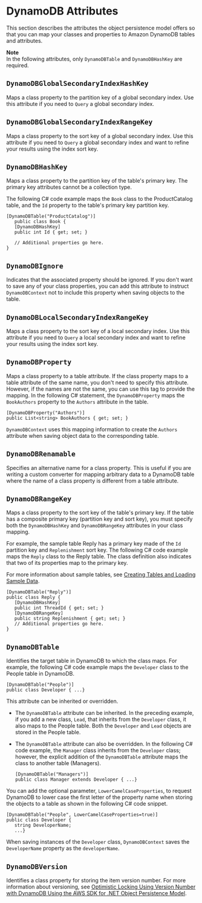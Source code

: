 # DynamoDB Attributes<a name="DeclarativeTagsList"></a>

This section describes the attributes the object persistence model offers so that you can map your classes and properties to Amazon DynamoDB tables and attributes\. 

**Note**  
In the following attributes, only `DynamoDBTable` and `DynamoDBHashKey` are required\. 

## `DynamoDBGlobalSecondaryIndexHashKey`<a name="w3ab1c15c17c21c33b7"></a>

Maps a class property to the partition key of a global secondary index\. Use this attribute if you need to `Query` a global secondary index\.

## `DynamoDBGlobalSecondaryIndexRangeKey`<a name="w3ab1c15c17c21c33b9"></a>

Maps a class property to the sort key of a global secondary index\. Use this attribute if you need to `Query` a global secondary index and want to refine your results using the index sort key\.

## `DynamoDBHashKey`<a name="w3ab1c15c17c21c33c11"></a>

Maps a class property to the partition key of the table's primary key\. The primary key attributes cannot be a collection type\. 

The following C\# code example maps the `Book` class to the ProductCatalog table, and the `Id` property to the table's primary key partition key\.

```
[DynamoDBTable("ProductCatalog")] 
   public class Book { 
   [DynamoDBHashKey] 
   public int Id { get; set; }
  
   // Additional properties go here. 
}
```

## `DynamoDBIgnore`<a name="w3ab1c15c17c21c33c13"></a>

Indicates that the associated property should be ignored\. If you don't want to save any of your class properties, you can add this attribute to instruct `DynamoDBContext` not to include this property when saving objects to the table\.

## `DynamoDBLocalSecondaryIndexRangeKey`<a name="w3ab1c15c17c21c33c15"></a>

Maps a class property to the sort key of a local secondary index\. Use this attribute if you need to `Query` a local secondary index and want to refine your results using the index sort key\.

## `DynamoDBProperty`<a name="w3ab1c15c17c21c33c17"></a>

Maps a class property to a table attribute\. If the class property maps to a table attribute of the same name, you don't need to specify this attribute\. However, if the names are not the same, you can use this tag to provide the mapping\. In the following C\# statement, the `DynamoDBProperty` maps the `BookAuthors` property to the `Authors` attribute in the table\. 

```
[DynamoDBProperty("Authors")]    
public List<string> BookAuthors { get; set; }
```

`DynamoDBContext` uses this mapping information to create the `Authors` attribute when saving object data to the corresponding table\. 

## `DynamoDBRenamable`<a name="w3ab1c15c17c21c33c19"></a>

Specifies an alternative name for a class property\. This is useful if you are writing a custom converter for mapping arbitrary data to a DynamoDB table where the name of a class property is different from a table attribute\.

## `DynamoDBRangeKey`<a name="w3ab1c15c17c21c33c21"></a>

Maps a class property to the sort key of the table's primary key\. If the table has a composite primary key \(partition key and sort key\), you must specify both the `DynamoDBHashKey` and `DynamoDBRangeKey` attributes in your class mapping\. 

For example, the sample table Reply has a primary key made of the `Id` partition key and `Replenishment` sort key\. The following C\# code example maps the `Reply` class to the Reply table\. The class definition also indicates that two of its properties map to the primary key\.

For more information about sample tables, see [Creating Tables and Loading Sample Data](SampleData.md)\.

```
[DynamoDBTable("Reply")] 
public class Reply { 
   [DynamoDBHashKey] 
   public int ThreadId { get; set; }
   [DynamoDBRangeKey]
   public string Replenishment { get; set; }
   // Additional properties go here. 
}
```

## `DynamoDBTable`<a name="w3ab1c15c17c21c33c23"></a>

Identifies the target table in DynamoDB to which the class maps\. For example, the following C\# code example maps the `Developer` class to the People table in DynamoDB\. 

```
[DynamoDBTable("People")] 
public class Developer { ...}
```

This attribute can be inherited or overridden\.
+ The `DynamoDBTable` attribute can be inherited\. In the preceding example, if you add a new class, `Lead`, that inherits from the `Developer` class, it also maps to the People table\. Both the `Developer` and `Lead` objects are stored in the People table\.
+ The `DynamoDBTable` attribute can also be overridden\. In the following C\# code example, the `Manager` class inherits from the `Developer` class; however, the explicit addition of the `DynamoDBTable` attribute maps the class to another table \(Managers\)\. 

  ```
  [DynamoDBTable("Managers")] 
  public class Manager extends Developer { ...}
  ```

 You can add the optional parameter, `LowerCamelCaseProperties`, to request DynamoDB to lower case the first letter of the property name when storing the objects to a table as shown in the following C\# code snippet\.

```
[DynamoDBTable("People", LowerCamelCaseProperties=true)] 
public class Developer { 
   string DeveloperName;
   ...}
```

When saving instances of the `Developer` class, `DynamoDBContext` saves the `DeveloperName` property as the `developerName`\.

## `DynamoDBVersion`<a name="w3ab1c15c17c21c33c25"></a>

Identifies a class property for storing the item version number\. For more information about versioning, see [Optimistic Locking Using Version Number with DynamoDB Using the AWS SDK for \.NET Object Persistence Model](DynamoDBContext.VersionSupport.md)\.
